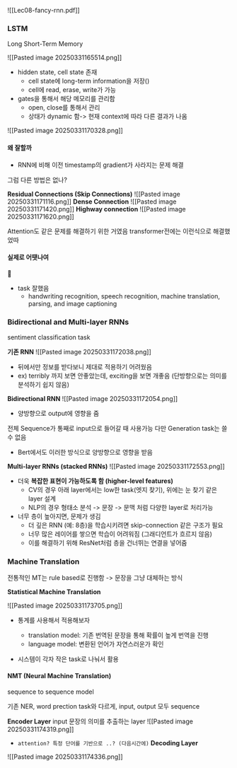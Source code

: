 
![[Lec08-fancy-rnn.pdf]]


### LSTM
Long Short-Term Memory

![[Pasted image 20250331165514.png]]

- hidden state, cell state 존재
	- cell state에 long-term information을 저장()
	- cell에 read, erase, write가 가능
- gates을 통해서 해당 메모리를 관리함
	- open, close를 통해서 관리
	- 상태가 dynamic 함-> 현재 context에 따라 다른 결과가 나옴

![[Pasted image 20250331170328.png]]

#### 왜 잘할까

- RNN에 비해 이전 timestamp의 gradient가 사라지는 문제 해결

그럼 다른 방법은 없나?

**Residual Connections (Skip Connections)**
![[Pasted image 20250331171116.png]]
**Dense Connection**
![[Pasted image 20250331171420.png]]
**Highway connection**
![[Pasted image 20250331171620.png]]


Attention도 같은 문제를 해결하기 위한 거였음
transformer전에는 이런식으로 해결했었따


#### 실제로 어땟나여

- task 잘했음
	- handwriting recognition, speech recognition, machine translation, parsing, and image captioning


### Bidirectional and Multi-layer RNNs
sentiment classification task

**기존 RNN**
![[Pasted image 20250331172038.png]]
- 뒤에서만 정보를 받다보니 제대로 적용하기 어려웠음
- ex) terribly 까지 보면 안좋았는데, exciting을 보면 개좋음 (단방향으로는 의미를 분석하기 쉽지 않음)



**Bidirectional RNN**
![[Pasted image 20250331172054.png]]

- 양방향으로 output에 영향을 줌


전체 Sequence가 통째로 input으로 들어갈 때 사용가능
다만 Generation task는 쓸 수 없음

- Bert에서도 이러한 방식으로 양방향으로 영향을 받음

**Multi-layer RNNs (stacked RNNs)**
![[Pasted image 20250331172553.png]]

- 더욱 **복잡한 표현이 가능하도록 함 (higher-level features)**
	- CV의 경우 아래 layer에서는 low한 task(엣지 찾기), 위에는 눈 찾기 같은 layer 설계
	- NLP의 경우 형태소 분석 -> 문장 -> 문맥 처럼 다양한 layer로 처리가능
- 너무 층이 높아지면, 문제가 생김
	- 더 깊은 RNN (예: 8층)을 학습시키려면 skip-connection 같은 구조가 필요
	- 너무 많은 레이어를 쌓으면 학습이 어려워짐 (그래디언트가 흐르지 않음)
	- 이를 해결하기 위해 ResNet처럼 층을 건너뛰는 연결을 넣어줌

### Machine Translation

전통적인 MT는 rule based로 진행함 -> 문장을 그냥 대체하는 방식

**Statistical Machine Translation**

![[Pasted image 20250331173705.png]]
- 통계를 사용해서 적용해보자
	- translation model: 기존 번역된 문장을 통해 확률이 높게 번역을 진행
	- language model: 변환된 언어가 자연스러운가 확인

- 시스템이 각자 작은 task로 나눠서 활용


#### NMT (Neural Machine Translation)
sequence to sequence model

기존 NER, word prection task와 다르게, input, output 모두 sequence


**Encoder Layer**
input 문장의 의미를 추출하는 layer
![[Pasted image 20250331174319.png]]
- `attention? 특정 단어를 기반으로 ..? (다음시간에)`
**Decoding Layer**

![[Pasted image 20250331174336.png]]

